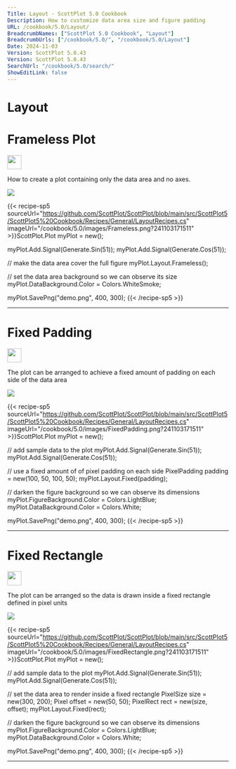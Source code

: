 ```yaml
---
Title: Layout - ScottPlot 5.0 Cookbook
Description: How to customize data area size and figure padding
URL: /cookbook/5.0/Layout/
BreadcrumbNames: ["ScottPlot 5.0 Cookbook", "Layout"]
BreadcrumbUrls: ["/cookbook/5.0/", "/cookbook/5.0/Layout"]
Date: 2024-11-03
Version: ScottPlot 5.0.43
Version: ScottPlot 5.0.43
SearchUrl: "/cookbook/5.0/search/"
ShowEditLink: false
---
```


<h1>Layout</h1>


<div class='d-flex align-items-center mt-5'>
<h1 class='me-2 text-dark my-0 border-0'>Frameless Plot</h1>
<a href='/cookbook/5.0/Layout/Frameless' target='_blank'>
<img src='/images/icons/new-window.svg' style='height: 2rem;' class='new-window-icon'>
</a>
</div>

How to create a plot containing only the data area and no axes.

[![](/cookbook/5.0/images/Frameless.png?241103171511)](/cookbook/5.0/images/Frameless.png?241103171511)

{{< recipe-sp5 sourceUrl="https://github.com/ScottPlot/ScottPlot/blob/main/src/ScottPlot5/ScottPlot5%20Cookbook/Recipes/General/LayoutRecipes.cs" imageUrl="/cookbook/5.0/images/Frameless.png?241103171511" >}}ScottPlot.Plot myPlot = new();

myPlot.Add.Signal(Generate.Sin(51));
myPlot.Add.Signal(Generate.Cos(51));

// make the data area cover the full figure
myPlot.Layout.Frameless();

// set the data area background so we can observe its size
myPlot.DataBackground.Color = Colors.WhiteSmoke;

myPlot.SavePng("demo.png", 400, 300);
{{< /recipe-sp5 >}}

<hr class='my-5 invisible'>



<div class='d-flex align-items-center mt-5'>
<h1 class='me-2 text-dark my-0 border-0'>Fixed Padding</h1>
<a href='/cookbook/5.0/Layout/FixedPadding' target='_blank'>
<img src='/images/icons/new-window.svg' style='height: 2rem;' class='new-window-icon'>
</a>
</div>

The plot can be arranged to achieve a fixed amount of padding on each side of the data area

[![](/cookbook/5.0/images/FixedPadding.png?241103171511)](/cookbook/5.0/images/FixedPadding.png?241103171511)

{{< recipe-sp5 sourceUrl="https://github.com/ScottPlot/ScottPlot/blob/main/src/ScottPlot5/ScottPlot5%20Cookbook/Recipes/General/LayoutRecipes.cs" imageUrl="/cookbook/5.0/images/FixedPadding.png?241103171511" >}}ScottPlot.Plot myPlot = new();

// add sample data to the plot
myPlot.Add.Signal(Generate.Sin(51));
myPlot.Add.Signal(Generate.Cos(51));

// use a fixed amount of of pixel padding on each side
PixelPadding padding = new(100, 50, 100, 50);
myPlot.Layout.Fixed(padding);

// darken the figure background so we can observe its dimensions
myPlot.FigureBackground.Color = Colors.LightBlue;
myPlot.DataBackground.Color = Colors.White;

myPlot.SavePng("demo.png", 400, 300);
{{< /recipe-sp5 >}}

<hr class='my-5 invisible'>



<div class='d-flex align-items-center mt-5'>
<h1 class='me-2 text-dark my-0 border-0'>Fixed Rectangle</h1>
<a href='/cookbook/5.0/Layout/FixedRectangle' target='_blank'>
<img src='/images/icons/new-window.svg' style='height: 2rem;' class='new-window-icon'>
</a>
</div>

The plot can be arranged so the data is drawn inside a fixed rectangle defined in pixel units

[![](/cookbook/5.0/images/FixedRectangle.png?241103171511)](/cookbook/5.0/images/FixedRectangle.png?241103171511)

{{< recipe-sp5 sourceUrl="https://github.com/ScottPlot/ScottPlot/blob/main/src/ScottPlot5/ScottPlot5%20Cookbook/Recipes/General/LayoutRecipes.cs" imageUrl="/cookbook/5.0/images/FixedRectangle.png?241103171511" >}}ScottPlot.Plot myPlot = new();

// add sample data to the plot
myPlot.Add.Signal(Generate.Sin(51));
myPlot.Add.Signal(Generate.Cos(51));

// set the data area to render inside a fixed rectangle
PixelSize size = new(300, 200);
Pixel offset = new(50, 50);
PixelRect rect = new(size, offset);
myPlot.Layout.Fixed(rect);

// darken the figure background so we can observe its dimensions
myPlot.FigureBackground.Color = Colors.LightBlue;
myPlot.DataBackground.Color = Colors.White;

myPlot.SavePng("demo.png", 400, 300);
{{< /recipe-sp5 >}}

<hr class='my-5 invisible'>


